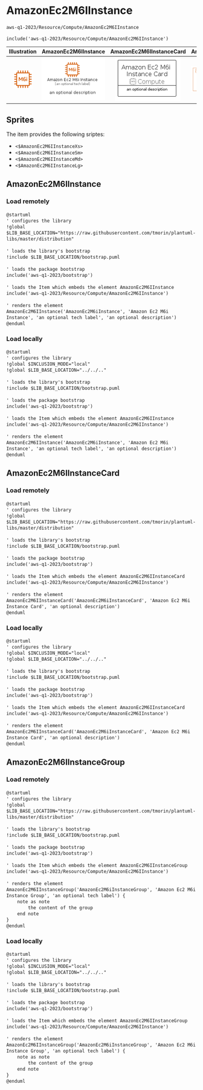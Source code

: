 # AmazonEc2M6IInstance


```text
aws-q1-2023/Resource/Compute/AmazonEc2M6IInstance
```

```text
include('aws-q1-2023/Resource/Compute/AmazonEc2M6IInstance')
```



| Illustration | AmazonEc2M6IInstance | AmazonEc2M6IInstanceCard | AmazonEc2M6IInstanceGroup |
| :---: | :---: | :---: | :---: |
| ![illustration for Illustration](../../../aws-q1-2023/Resource/Compute/AmazonEc2M6IInstance.png) | ![illustration for AmazonEc2M6IInstance](../../../aws-q1-2023/Resource/Compute/AmazonEc2M6IInstance.Local.png) | ![illustration for AmazonEc2M6IInstanceCard](../../../aws-q1-2023/Resource/Compute/AmazonEc2M6IInstanceCard.Local.png) | ![illustration for AmazonEc2M6IInstanceGroup](../../../aws-q1-2023/Resource/Compute/AmazonEc2M6IInstanceGroup.Local.png) |



## Sprites
The item provides the following sriptes:

- `<$AmazonEc2M6IInstanceXs>`
- `<$AmazonEc2M6IInstanceSm>`
- `<$AmazonEc2M6IInstanceMd>`
- `<$AmazonEc2M6IInstanceLg>`





## AmazonEc2M6IInstance

### Load remotely
```plantuml
@startuml
' configures the library
!global $LIB_BASE_LOCATION="https://raw.githubusercontent.com/tmorin/plantuml-libs/master/distribution"

' loads the library's bootstrap
!include $LIB_BASE_LOCATION/bootstrap.puml

' loads the package bootstrap
include('aws-q1-2023/bootstrap')

' loads the Item which embeds the element AmazonEc2M6IInstance
include('aws-q1-2023/Resource/Compute/AmazonEc2M6IInstance')

' renders the element
AmazonEc2M6IInstance('AmazonEc2M6iInstance', 'Amazon Ec2 M6i Instance', 'an optional tech label', 'an optional description')
@enduml
```

### Load locally
```plantuml
@startuml
' configures the library
!global $INCLUSION_MODE="local"
!global $LIB_BASE_LOCATION="../../.."

' loads the library's bootstrap
!include $LIB_BASE_LOCATION/bootstrap.puml

' loads the package bootstrap
include('aws-q1-2023/bootstrap')

' loads the Item which embeds the element AmazonEc2M6IInstance
include('aws-q1-2023/Resource/Compute/AmazonEc2M6IInstance')

' renders the element
AmazonEc2M6IInstance('AmazonEc2M6iInstance', 'Amazon Ec2 M6i Instance', 'an optional tech label', 'an optional description')
@enduml
```

## AmazonEc2M6IInstanceCard

### Load remotely
```plantuml
@startuml
' configures the library
!global $LIB_BASE_LOCATION="https://raw.githubusercontent.com/tmorin/plantuml-libs/master/distribution"

' loads the library's bootstrap
!include $LIB_BASE_LOCATION/bootstrap.puml

' loads the package bootstrap
include('aws-q1-2023/bootstrap')

' loads the Item which embeds the element AmazonEc2M6IInstanceCard
include('aws-q1-2023/Resource/Compute/AmazonEc2M6IInstance')

' renders the element
AmazonEc2M6IInstanceCard('AmazonEc2M6iInstanceCard', 'Amazon Ec2 M6i Instance Card', 'an optional description')
@enduml
```

### Load locally
```plantuml
@startuml
' configures the library
!global $INCLUSION_MODE="local"
!global $LIB_BASE_LOCATION="../../.."

' loads the library's bootstrap
!include $LIB_BASE_LOCATION/bootstrap.puml

' loads the package bootstrap
include('aws-q1-2023/bootstrap')

' loads the Item which embeds the element AmazonEc2M6IInstanceCard
include('aws-q1-2023/Resource/Compute/AmazonEc2M6IInstance')

' renders the element
AmazonEc2M6IInstanceCard('AmazonEc2M6iInstanceCard', 'Amazon Ec2 M6i Instance Card', 'an optional description')
@enduml
```

## AmazonEc2M6IInstanceGroup

### Load remotely
```plantuml
@startuml
' configures the library
!global $LIB_BASE_LOCATION="https://raw.githubusercontent.com/tmorin/plantuml-libs/master/distribution"

' loads the library's bootstrap
!include $LIB_BASE_LOCATION/bootstrap.puml

' loads the package bootstrap
include('aws-q1-2023/bootstrap')

' loads the Item which embeds the element AmazonEc2M6IInstanceGroup
include('aws-q1-2023/Resource/Compute/AmazonEc2M6IInstance')

' renders the element
AmazonEc2M6IInstanceGroup('AmazonEc2M6iInstanceGroup', 'Amazon Ec2 M6i Instance Group', 'an optional tech label') {
    note as note
        the content of the group
    end note
}
@enduml
```

### Load locally
```plantuml
@startuml
' configures the library
!global $INCLUSION_MODE="local"
!global $LIB_BASE_LOCATION="../../.."

' loads the library's bootstrap
!include $LIB_BASE_LOCATION/bootstrap.puml

' loads the package bootstrap
include('aws-q1-2023/bootstrap')

' loads the Item which embeds the element AmazonEc2M6IInstanceGroup
include('aws-q1-2023/Resource/Compute/AmazonEc2M6IInstance')

' renders the element
AmazonEc2M6IInstanceGroup('AmazonEc2M6iInstanceGroup', 'Amazon Ec2 M6i Instance Group', 'an optional tech label') {
    note as note
        the content of the group
    end note
}
@enduml
```


